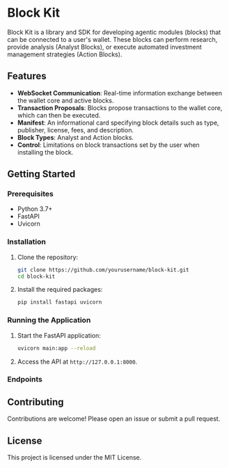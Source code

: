 # Block Kit

Block Kit is a library and SDK for developing agentic modules (blocks) that can be connected to a user's wallet. These blocks can perform research, provide analysis (Analyst Blocks), or execute automated investment management strategies (Action Blocks).

## Features

- **WebSocket Communication**: Real-time information exchange between the wallet core and active blocks.
- **Transaction Proposals**: Blocks propose transactions to the wallet core, which can then be executed.
- **Manifest**: An informational card specifying block details such as type, publisher, license, fees, and description.
- **Block Types**: Analyst and Action blocks.
- **Control**: Limitations on block transactions set by the user when installing the block.

## Getting Started

### Prerequisites

- Python 3.7+
- FastAPI
- Uvicorn

### Installation

1. Clone the repository:
   ```bash
   git clone https://github.com/yourusername/block-kit.git
   cd block-kit
   ```

2. Install the required packages:
   ```bash
   pip install fastapi uvicorn
   ```

### Running the Application

1. Start the FastAPI application:
   ```bash
   uvicorn main:app --reload
   ```

2. Access the API at `http://127.0.0.1:8000`.

### Endpoints



## Contributing

Contributions are welcome! Please open an issue or submit a pull request.

## License

This project is licensed under the MIT License.
